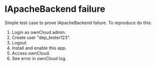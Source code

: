 IApacheBackend failure
============================
Simple test case to prove IApacheBackend failure. To reproduce do this:

1) Login as ownCloud admin.
2) Create user "dep_tester123".
3) Logout.
4) Install and enable this app.
5) Access ownCloud. 
6) See error in ownCloud log.
